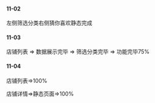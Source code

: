 #### 11-02

左侧筛选分类右侧猜你喜欢静态完成

#### 11-03

店铺列表 => 数据展示完毕 => 筛选分类完毕 => 功能完毕75%

#### 11-04

店铺列表=>100%

店铺详情=>静态页面=>100%